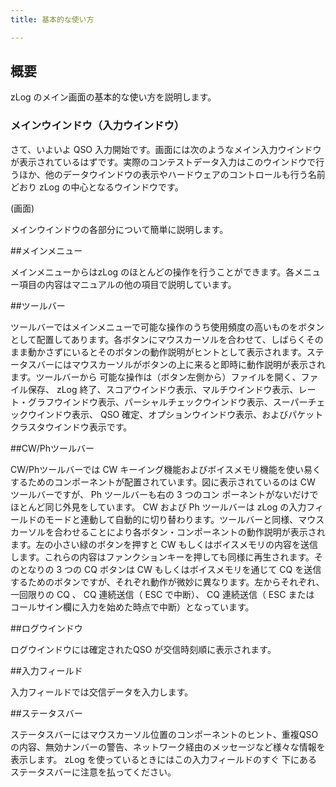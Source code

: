 ```yaml
---
title: 基本的な使い方

---
```

## 概要

zLog のメイン画面の基本的な使い方を説明します。

### メインウインドウ（入力ウインドウ）

さて、いよいよ QSO 入力開始です。画面には次のようなメイン入力ウインドウが表示されているはずです。実際のコンテストデータ入力はこのウインドウで行うほか、他のデータウインドウの表示やハードウェアのコントロールも行う名前どおり zLog の中心となるウインドウです。

(画面)

メインウインドウの各部分について簡単に説明します。

##メインメニュー

メインメニューからはzLog のほとんどの操作を行うことができます。各メニュー項目の内容はマニュアルの他の項目で説明しています。

##ツールバー

ツールバーではメインメニューで可能な操作のうち使用頻度の高いものをボタンとして配置してあります。各ボタンにマウスカーソルを合わせて、しばらくそのまま動かさずにいるとそのボタンの動作説明がヒントとして表示されます。ステータスバーにはマウスカーソルがボタンの上に来ると即時に動作説明が表示されます。ツールバーから 可能な操作は（ボタン左側から）ファイルを開く、ファイル保存、 zLog 終了、スコアウインドウ表示、マルチウインドウ表示、レート・グラフウインドウ表示、パーシャルチェックウインドウ表示、スーパーチェックウインドウ表示、 QSO 確定、オプションウインドウ表示、およびパケットクラスタウインドウ表示です。

##CW/Phツールバー

CW/Phツールバーでは CW キーイング機能およびボイスメモリ機能を使い易くするためのコンポーネントが配置されています。図に表示されているのは CW ツールバーですが、 Ph ツールバーも右の 3 つのコン ポーネントがないだけでほとんど同じ外見をしています。 CW および Ph ツールバーは zLog の入力フィールドのモードと連動して自動的に切り替わります。ツールバーと同様、マウスカーソルを合わせることにより各ボタン・コンポーネントの動作説明が表示されます。左の小さい緑のボタンを押すと CW もしくはボイスメモリの内容を送信します。これらの内容はファンクションキーを押しても同様に再生されます。そのとなりの 3 つの CQ ボタンは CW もしくはボイスメモリを通じて CQ を送信するためのボタンですが、それぞれ動作が微妙に異なります。左からそれぞれ、一回限りの CQ 、 CQ 連続送信（ ESC で中断）、 CQ 連続送信（ ESC または コールサイン欄に入力を始めた時点で中断）となっています。

##ログウインドウ

ログウインドウには確定されたQSO が交信時刻順に表示されます。

##入力フィールド

入力フィールドでは交信データを入力します。

##ステータスバー

ステータスバーにはマウスカーソル位置のコンポーネントのヒント、重複QSO の内容、無効ナンバーの警告、ネットワーク経由のメッセージなど様々な情報を表示します。 zLog を使っているときにはこの入力フィールドのすぐ 下にあるステータスバーに注意を払ってください。

